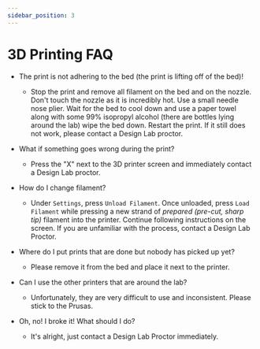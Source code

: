 ```yaml
---
sidebar_position: 3
---
```


# 3D Printing FAQ

- The print is not adhering to the bed (the print is lifting off of the bed)!
  - Stop the print and remove all filament on the bed and on the nozzle. Don't touch the nozzle as it is incredibly hot. Use a small needle nose plier. Wait for the bed to cool down and use a paper towel along with some 99% isopropyl alcohol (there are bottles lying around the lab) wipe the bed down. Restart the print. If it still does not work, please contact a Design Lab proctor.

- What if something goes wrong during the print?
  - Press the "X" next to the 3D printer screen and immediately contact a Design Lab proctor.

- How do I change filament?
  - Under `Settings`, press `Unload Filament`. Once unloaded, press `Load Filament` while pressing a new strand of *prepared (pre-cut, sharp tip)* filament into the printer. Continue following instructions on the screen. If you are unfamiliar with the process, contact a Design Lab Proctor.

- Where do I put prints that are done but nobody has picked up yet?
  - Please remove it from the bed and place it next to the printer.

- Can I use the other printers that are around the lab?
  - Unfortunately, they are very difficult to use and inconsistent. Please stick to the Prusas.

- Oh, no! I broke it! What should I do?
  - It's alright, just contact a Design Lab Proctor immediately.
